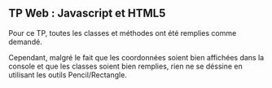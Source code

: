 ## TP Web : Javascript et HTML5

Pour ce TP, toutes les classes et méthodes ont été remplies comme demandé.

Cependant, malgré le fait que les coordonnées soient bien affichées dans la console et que les classes soient bien remplies,
rien ne se déssine en utilisant les outils Pencil/Rectangle.
